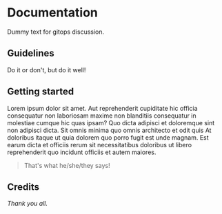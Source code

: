 # Documentation

Dummy text for gitops discussion.

## Guidelines

Do it or don't, but do it well!

## Getting started

Lorem ipsum dolor sit amet. Aut reprehenderit cupiditate hic officia consequatur non laboriosam maxime non blanditiis consequatur in molestiae cumque hic quas ipsam?
Quo dicta adipisci et doloremque sint non adipisci dicta.
Sit omnis minima quo omnis architecto et odit quis At doloribus itaque ut quia dolorem quo porro fugit est unde magnam.
Est earum dicta et officiis rerum sit necessitatibus doloribus ut libero reprehenderit quo incidunt officiis et autem maiores.

> That's what he/she/they says!

## Credits

_Thank you all._
